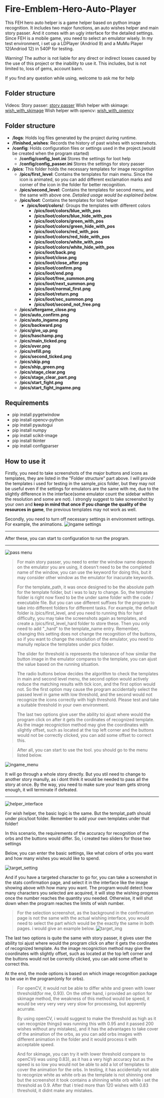 # Fire-Emblem-Hero-Auto-Player
This FEH hero auto helper is a game helper based on python image recognition. It includes two major functions, an auto wishes helper and main story passer. And it comes with an ugly interface for the detailed settings.
Since FEH is a mobile game, you need to select an emulator wisely. In my test environment, i set up a LDPlayer (Andriod 9) and a MuMu Player 12(Andriod 12) in 540P for testing.

Warning! The author is not liable for any direct or indirect losses caused by the use of this project or the inability to use it. This includes, but is not limited to, loss of gems, account bann.

If you find any question while using, welcome to ask me for help

## Folder structure
Videos:
Story passer: [story passer](https://youtu.be/eV_X9Oh1PoE)
Wish helper with skimage: [wish_with_skimage](https://youtu.be/ZQzArMrUYE8)
Wish helper with opencv: [wish_with_opencv](https://youtu.be/k5z8h_GQsJ4)

## Folder structure

- **/logs**: Holds log files generated by the project during runtime. 
- **/finished_wishes**: Records the history of past wishes with screenshots.
- **/config**: Holds configuration files or settings used in the project.(would be created when the program started)
  - **/config/config_loot.ini** Stores the settings for loot help
  - **/config/config_passer.ini** Stores the settings for story passer
- **/pics**: This folder holds the necessary templates for image recognition
  - **/pics/first_level**: Contains the templates for main menu. Since the icon is animated, so you can add different exclamation marks and corner of the icon in the folder for better recognition. 
  - **/pics/second_level**: Contains the templates for second menu, and the same with above one. *Detailed usage would be explained below.*
  - **/pics/loot**: Contains the templates for loot helper
    - **/pics/loot/colors/**: Groups the templates with different colors
      - **/pics/loot/colors/blue_with_pos**
      - **/pics/loot/colors/blue_hide_with_pos**
      - **/pics/loot/colors/green_with_pos**
      - **/pics/loot/colors/green_hide_with_pos**
      - **/pics/loot/colors/red_with_pos**
      - **/pics/loot/colors/red_hide_with_pos**
      - **/pics/loot/colors/white_with_pos**
      - **/pics/loot/colors/white_hide_with_pos**
      - **/pics/loot/back.png**
      - **/pics/loot/close.png**
      - **/pics/loot/close_after.png**
      - **/pics/loot/confirm.png**
      - **/pics/loot/end.png**
      - **/pics/loot/free_summon.png**
      - **/pics/loot/next_summon.png**
      - **/pics/loot/normal_first.png**
      - **/pics/loot/return.png**
      - **/pics/loot/sec_summon.png**
      - **/pics/loot/second_not_free.png**
  - **/pics/aftergame_close.png**
  - **/pics/auto_confirm.png**
  - **/pics/auto_ingame.png**
  - **/pics/backward.png**
  - **/pics/give_up.png**
  - **/pics/haschamp.png**
  - **/pics/main_ticked.png**
  - **/pics/over.png**
  - **/pics/refill.png**
  - **/pics/second_ticked.png**
  - **/pics/skip.png**
  - **/pics/ship_green.png**
  - **/pics/stage_clear.png**
  - **/pics/stage_clear_part.png**
  - **/pics/start_fight.png**
  - **/pics/start_fight_ingame.png**


## Requirements

- pip install pygetwindow
- pip install opencv-python
- pip install pyautogui
- pip install numpy
- pip install scikit-image
- pip install tkinter
- pip install configparser

## How to use it

 Firstly, you need to take screenshots of the major buttons and icons as templates, they are listed in the "Folder structure" part above. I will provide the templates i used for testing in the sample_pics folder, but they may not be useful even if the settings for emulators are the same with me, due to the slightly difference in the interface(some emulator count the sidebar within the resolution and some are not). I strongly suggest to take screenshot by your own and **keep in mind that once if you change the quality of the resources in game**, the previous templates may not work as well.

 Secondly, you need to turn off necessary settings in environment settings. For example, the animations.
![ingame settings](sample_pictures/e_settings.png)

---

 After these, you can start to configuration to run the program.

---

![pass menu](sample_pictures/main_menu_1.png)
> For main story passer, you need to enter the window name depends on the emulator you are using, it doesn't need to be the completed name of the window, you can use the keyword for doing this, but it may consider other window as the emulator for inacurate keywords.
> 
> For the template_path, it was once designed to be the absolute path for the template folder, but i was to lazy to change. So, the template folder is right now fixed to be the under same folder with the code / executable file. But you can use different suffixes for the program to take into different folders for differemt tasks. For example, the default folder is /pics/first_level, and you need to running this for hard difficulty, you may take the screenshots again as templates, and create a /pics/first_level_hard folder to store these. Then you only need to add "_hard" to the template_name entry. Remember, changing this setting does not change the recognition of the buttons, so if you want to change the resolution of the emulator, you need to manully replace the templates under pics folder.
> 
> The slider for threshold is represents the tolerance of how similar the button image in the emulator compares to the template, you can ajust the value based on the running situation.
> 
> The radio buttons below decides the algorithm to check the templates in main and second level menu, the second option would actively reduce the matching results with tick icon, and the first option would not. So the first option may cause the program accidentally select the passed level in game with low threshold, and the second would not recognize the icons correctly with high threshold. Please test and take a suitable threshold in your own environment.
> 
> The last two options give user the ability toi ajust where would the program click on after it gets the cordinates of recognized template. As the image recogniction method may give the coordinates with slightly offset, such as located at the top left corner and the buttons would not be correctly clicked, you can add some offset to correct this.

> After all, you can start to use the tool. you should go to the menu listed below.

![ingame_menu](sample_pictures/first_level.png)

It will go through a whole story directly. But you stil need to change to another story manully, as i dont think it would be needed to pass all the story at once. By the way, you need to make sure your team gets strong enough, it will terminate if defeated.

---

![helper_interface](sample_pictures/main_menu_2.png)

For wish helper, the basic logic is the same. But the templat_path should under pics/loot folder. Remember to add your own templates under that folder!

In this scenario, the requirements of the accuracy for recognition of the orbs and the buttons would differ. So, i created two sliders for those two settings

Below, you can enter the basic settings, like what colors of orbs you want and how many wishes you would like to spend.

![target_setting](sample_pictures/sample_setting.png)

And if you have a targeted character to go for, you can take a screenshot in the stats confirmation page, and select it in the interface like the image showing above with how many you want. The program would detect how many characters you selected are acquired, it will stop the wishing progress once the number reaches the quantity you needed. Otherwise, it will shut down when the program reaches the limits of wish number.

> For the selection screenshot, as the background in the confirmation page is not the same with the actual wishing interface, you would need to select the part which would be the exactly the same in both pages. i would give an example below.
> ![target_img](sample_pictures/target_3.png)

The last two options is quite the same with story passer, it gives user the ability toi ajust where would the program click on after it gets the cordinates of recognized template. As the image recogniction method may give the coordinates with slightly offset, such as located at the top left corner and the buttons would not be correctly clicked, you can add some offset to correct this.

At the end, the mode options is based on which image recognition package to be use in the program(only for orbs). 
>For openCV, it would not be able to differ white and green with lower threshold(for me, 0.93). On the other hand, i provided an option for skimage method, the weakness of this method would be speed, it would be very very very very slow for processing, but apprently acurrate. 
>
>By using openCV, i would suggest to make the threshold as high as it can recognize things(i was running this with 0.95 and it passed 200 wishes without any mistakes), and it has the advantages to take cover of the animation of the orbs, as you can add orbs images with different animation in the folder and it would process it with acceptable speed.
>
>And for skimage, you can try it with lower threshold compare to openCV(i was using 0.83), as it has a very high accuracy but as the speed is so low you would not be able to add a lot of templates to cover the animation for the orbs. In testing, it has accidentally not able to recognize white as white orb as the template is not shinning one but the screenshot it took contains a shinning white orb while i set the threshold as 0.9. After that i tried more than 120 wishes with 0.83 threshold, it didnt make any mistakes.
